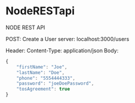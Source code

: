 # NodeRESTapi
NODE REST API


POST: Create a User
server: localhost:3000/users

Header: Content-Type: application/json
Body:
```js
{
	"firstName": "Joe",
	"lastName": "Doe",
	"phone": "5554444333",
	"password": "joeDoePassword",
	"tosAgreement": true
}
```
